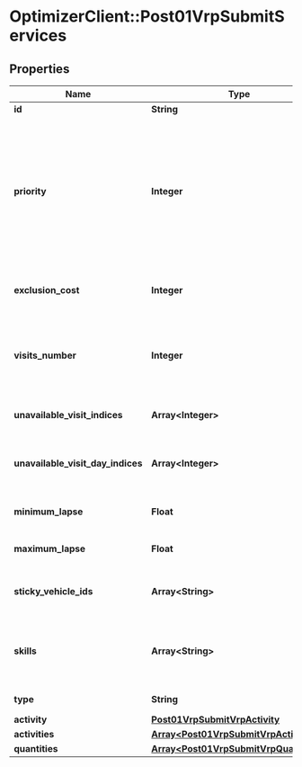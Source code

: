 # OptimizerClient::Post01VrpSubmitServices

## Properties
Name | Type | Description | Notes
------------ | ------------- | ------------- | -------------
**id** | **String** |  | 
**priority** | **Integer** | Priority assigned to the service in case of conflict to assign every jobs (from 0 to 8, default is 4. 0 is the highest priority level). Not available with same_point_day option. | [optional] 
**exclusion_cost** | **Integer** | Exclusion cost. Not available with periodic heuristic. | [optional] 
**visits_number** | **Integer** | Total number of visits over the complete schedule (including the unavailable visit indices) | [optional] [default to 1]
**unavailable_visit_indices** | **Array&lt;Integer&gt;** | [planning] unavailable indices of visit | [optional] 
**unavailable_visit_day_indices** | **Array&lt;Integer&gt;** | [planning] Express the exceptionnals days indices of unavailabilty | [optional] 
**minimum_lapse** | **Float** | Minimum day lapse between two visits | [optional] 
**maximum_lapse** | **Float** | Maximum day lapse between two visits | [optional] 
**sticky_vehicle_ids** | **Array&lt;String&gt;** | Defined to which vehicle the service is assigned | [optional] 
**skills** | **Array&lt;String&gt;** | Particular abilities required by a vehicle to perform this service | [optional] 
**type** | **String** | service, pickup or delivery | [optional] 
**activity** | [**Post01VrpSubmitVrpActivity**](Post01VrpSubmitVrpActivity.md) |  | [optional] 
**activities** | [**Array&lt;Post01VrpSubmitVrpActivity&gt;**](Post01VrpSubmitVrpActivity.md) |  | [optional] 
**quantities** | [**Array&lt;Post01VrpSubmitVrpQuantities&gt;**](Post01VrpSubmitVrpQuantities.md) |  | [optional] 


